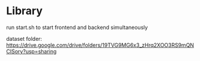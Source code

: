 # Library

run start.sh to start frontend and backend simultaneously


dataset folder: https://drive.google.com/drive/folders/19TVG9MG6x3_zHrq2XOO3RS9mQNCISory?usp=sharing
